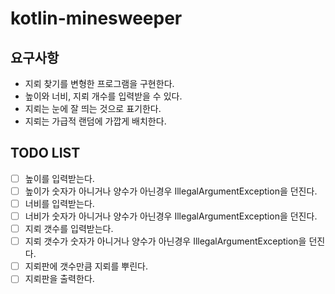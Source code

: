# kotlin-minesweeper

## 요구사항
- 지뢰 찾기를 변형한 프로그램을 구현한다.
- 높이와 너비, 지뢰 개수를 입력받을 수 있다.
- 지뢰는 눈에 잘 띄는 것으로 표기한다.
- 지뢰는 가급적 랜덤에 가깝게 배치한다.

## TODO LIST 
- [ ] 높이를 입력받는다.
- [ ] 높이가 숫자가 아니거나 양수가 아닌경우 IllegalArgumentException을 던진다.
- [ ] 너비를 입력받는다.
- [ ] 너비가 숫자가 아니거나 양수가 아닌경우 IllegalArgumentException을 던진다.
- [ ] 지뢰 갯수를 입력받는다.
- [ ] 지뢰 갯수가 숫자가 아니거나 양수가 아닌경우 IllegalArgumentException을 던진다.
- [ ] 지뢰판에 갯수만큼 지뢰를 뿌린다.
- [ ] 지뢰판을 출력한다.